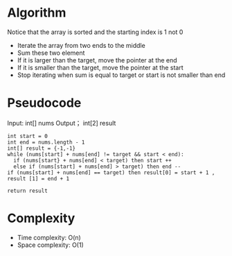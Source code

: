# Algorithm
Notice that the array is sorted and the starting index is 1 not 0
- Iterate the array from two ends to the middle
- Sum these two element
- If it is larger than the target, move the pointer at the end
- If it is smaller than the target, move the pointer at the start
- Stop iterating when sum is equal to target or start is not smaller than end 
# Pseudocode
Input: int[] nums
Output； int[2] result

```
int start = 0
int end = nums.length - 1
int[] result = {-1,-1}
while (nums[start] + nums[end] != target && start < end):
  if (nums[start} + nums[end] < target) then start ++
  else if (nums[start] + nums[end] > target) then end --
if (nums[start] + nums[end] == target) then result[0] = start + 1 , result [1] = end + 1

return result 
```
# Complexity
- Time complexity: O(n)
- Space complexity: O(1)
